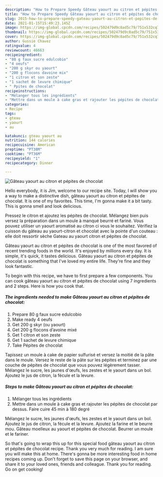```yaml
---
description: "How to Prepare Speedy Gâteau yaourt au citron et pépites de chocolat"
title: "How to Prepare Speedy Gâteau yaourt au citron et pépites de chocolat"
slug: 2015-how-to-prepare-speedy-gateau-yaourt-au-citron-et-pepites-de-chocolat
date: 2021-01-15T15:49:23.145Z
image: https://img-global.cpcdn.com/recipes/502479d9c8ad5c79/751x532cq70/gateau-yaourt-au-citron-et-pepites-de-chocolat-photo-principale-de-la-recette.jpg
thumbnail: https://img-global.cpcdn.com/recipes/502479d9c8ad5c79/751x532cq70/gateau-yaourt-au-citron-et-pepites-de-chocolat-photo-principale-de-la-recette.jpg
cover: https://img-global.cpcdn.com/recipes/502479d9c8ad5c79/751x532cq70/gateau-yaourt-au-citron-et-pepites-de-chocolat-photo-principale-de-la-recette.jpg
author: Gussie Chavez
ratingvalue: 4
reviewcount: 46663
recipeingredient:
- "80 g faux sucre edulcobio"
- "4 oeufs"
- "200 g skyr ou yaourt"
- "200 g flocons davoine mix"
- "1 citron et son zeste"
- "1 sachet de levure chimique"
- " Ppites de chocolat"
recipeinstructions:
- "Mélanger tous les ingrédients"
- "Mettre dans un moule à cake gras et rajouter les pépites de chocolat par dessus. Faire cuire 45 min à 180 degré"
categories:
- Recipe
tags:
- gteau
- yaourt
- au

katakunci: gteau yaourt au 
nutrition: 144 calories
recipecuisine: American
preptime: "PT38M"
cooktime: "PT36M"
recipeyield: "1"
recipecategory: Dinner

---
```



![Gâteau yaourt au citron et pépites de chocolat](https://img-global.cpcdn.com/recipes/502479d9c8ad5c79/751x532cq70/gateau-yaourt-au-citron-et-pepites-de-chocolat-photo-principale-de-la-recette.jpg)

Hello everybody, it is Jim, welcome to our recipe site. Today, I will show you a way to make a distinctive dish, gâteau yaourt au citron et pépites de chocolat. It is one of my favorites. This time, I'm gonna make it a bit tasty. This is gonna smell and look delicious.

Pressez le citron et ajoutez les pépites de chocolat. Mélangez bien puis versez la préparation dans un moule à manqué beurré et fariné. Vous pouvez utiliser un yaourt aromatisé au citron ci vous le souhaitez. Vérifiez la cuisson du gâteau au yaourt-citron et chocolat avec la pointe d&#39;un couteau : elle doit ressortir sèche Gateau au yaourt citron et pépites de chocolat.

Gâteau yaourt au citron et pépites de chocolat is one of the most favored of recent trending foods in the world. It's enjoyed by millions every day. It is simple, it's quick, it tastes delicious. Gâteau yaourt au citron et pépites de chocolat is something that I've loved my entire life. They're fine and they look fantastic.


To begin with this recipe, we have to first prepare a few components. You can cook gâteau yaourt au citron et pépites de chocolat using 7 ingredients and 2 steps. Here is how you cook that.

<!--inarticleads1-->

##### The ingredients needed to make Gâteau yaourt au citron et pépites de chocolat:

1. Prepare 80 g faux sucre edulcobio
1. Make ready 4 oeufs
1. Get 200 g skyr (ou yaourt)
1. Get 200 g flocons d’avoine mixé
1. Get 1 citron et son zeste
1. Get 1 sachet de levure chimique
1. Take  Pépites de chocolat


Tapissez un moule à cake de papier sulfurisé et versez la moitié de la pâte dans le moule. Versez le reste de la pâte sur les pépites et terminez par une couche de pépites de chocolat que vous pouvez légèrement tasser. Mélangez le sucre, les jaunes d&#39;œufs, les zestes et le yaourt dans un bol. Ajoutez le jus de citron, la fécule et la levure. 

<!--inarticleads2-->

##### Steps to make Gâteau yaourt au citron et pépites de chocolat:

1. Mélanger tous les ingrédients
1. Mettre dans un moule à cake gras et rajouter les pépites de chocolat par dessus. Faire cuire 45 min à 180 degré


Mélangez le sucre, les jaunes d&#39;œufs, les zestes et le yaourt dans un bol. Ajoutez le jus de citron, la fécule et la levure. Ajoutez la farine et le beurre mou. Gâteau moelleux au yaourt et pépites de chocolat. Beurrer un moule et le fariner. 

So that's going to wrap this up for this special food gâteau yaourt au citron et pépites de chocolat recipe. Thank you very much for reading. I am sure you will make this at home. There's gonna be more interesting food in home recipes coming up. Don't forget to save this page on your browser, and share it to your loved ones, friends and colleague. Thank you for reading. Go on get cooking!
